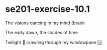 # se201-exercise-10.1

The visions dancing in my mind (brain)

The early dawn, the shades of time

Twilight 🌌 crawling through my windowpane 🪟